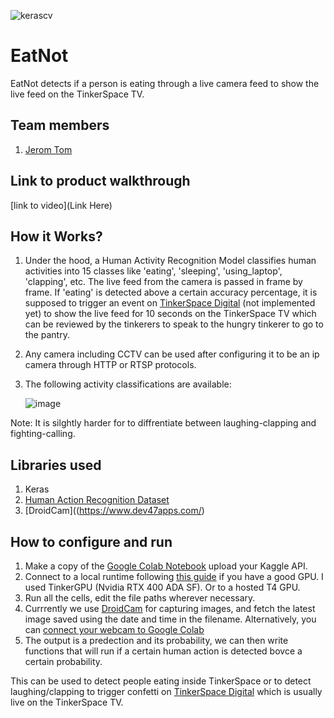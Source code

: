 
![kerascv](https://github.com/TH-Activities/saturday-hack-night-template/assets/117498997/8a64f118-b69d-4bd7-b59b-a28becafe0dd)



# EatNot
EatNot detects if a person is eating through a live camera feed to show the live feed on the TinkerSpace TV.

## Team members
1. [Jerom Tom](https://github.com/jeromtom)

## Link to product walkthrough
[link to video](Link Here)

## How it Works?
1. Under the hood, a Human Activity Recognition Model classifies human activities into 15 classes like 'eating', 'sleeping', 'using_laptop', 'clapping', etc. The live feed from the camera is passed in frame by frame. If 'eating' is detected above a certain accuracy percentage, it is supposed to trigger an event on [TinkerSpace Digital](https://github.com/tinkerhub/tinkerspace_digital) (not implemented yet) to show the live feed for 10 seconds on the TinkerSpace TV which can be reviewed by the tinkerers to speak to the hungry tinkerer to go to the pantry.

2. Any camera including CCTV can be used after configuring it to be an ip camera through HTTP or RTSP protocols.
3. The following activity classifications are available:

   ![image](https://github.com/jeromtom/KerasCV-HAR/assets/83979298/8c2694f2-a38b-4c25-aa68-5fa8ca569c97)

Note: It is silghtly harder for to diffrentiate between laughing-clapping and fighting-calling.


## Libraries used
1. Keras
2. [Human Action Recognition Dataset](https://www.kaggle.com/datasets/meetnagadia/human-action-recognition-har-dataset/)
3. [DroidCam]((https://www.dev47apps.com/)

## How to configure and run
1. Make a copy of the [Google Colab Notebook](https://colab.research.google.com/drive/1R_2wd37K65sVIamg7kJafRTanaI7yzHx?usp=sharing) upload your Kaggle API.
2. Connect to a local runtime following [this guide](https://research.google.com/colaboratory/local-runtimes.html) if you have a good GPU. I used TinkerGPU (Nvidia RTX 400 ADA SF). Or to a hosted T4 GPU.
3. Run all the cells, edit the file paths wherever necessary.
4. Currrently we use [DroidCam](https://www.dev47apps.com/droidcam/connect/) for capturing images, and fetch the latest image saved using the date and time in the filename. Alternatively, you can [connect your webcam to Google Colab](https://colab.research.google.com/#snippetFileIds=%2Fv2%2Fexternal%2Fnotebooks%2Fsnippets%2Fadvanced_outputs.ipynb&snippetQuery=Camera%20Capture)
5. The output is a predection and its probability, we can then write functions that will run if a certain human action is detected bovce a certain probability.

This can be used to detect people eating inside TinkerSpace or to detect laughing/clapping to trigger confetti on [TinkerSpace Digital](https://github.com/tinkerhub/tinkerspace_digital) which is usually live on the TinkerSpace TV.
